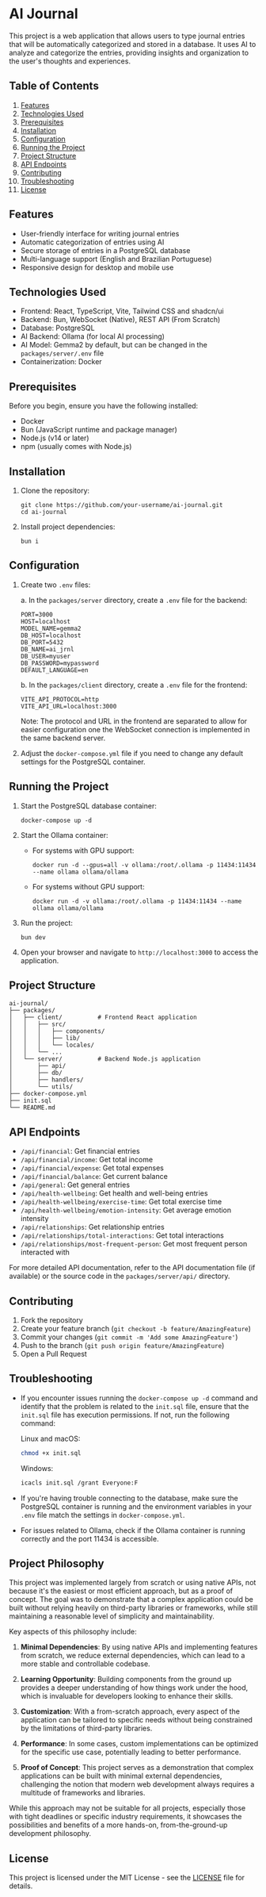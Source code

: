 # AI Journal

This project is a web application that allows users to type journal entries that will be automatically categorized and stored in a database. It uses AI to analyze and categorize the entries, providing insights and organization to the user's thoughts and experiences.

## Table of Contents

1. [Features](#features)
2. [Technologies Used](#technologies-used)
3. [Prerequisites](#prerequisites)
4. [Installation](#installation)
5. [Configuration](#configuration)
6. [Running the Project](#running-the-project)
7. [Project Structure](#project-structure)
8. [API Endpoints](#api-endpoints)
9. [Contributing](#contributing)
10. [Troubleshooting](#troubleshooting)
11. [License](#license)

## Features

- User-friendly interface for writing journal entries
- Automatic categorization of entries using AI
- Secure storage of entries in a PostgreSQL database
- Multi-language support (English and Brazilian Portuguese)
- Responsive design for desktop and mobile use

## Technologies Used

- Frontend: React, TypeScript, Vite, Tailwind CSS and shadcn/ui
- Backend: Bun, WebSocket (Native), REST API (From Scratch)
- Database: PostgreSQL
- AI Backend: Ollama (for local AI processing)
- AI Model: Gemma2 by default, but can be changed in the `packages/server/.env` file
- Containerization: Docker

## Prerequisites

Before you begin, ensure you have the following installed:

- Docker
- Bun (JavaScript runtime and package manager)
- Node.js (v14 or later)
- npm (usually comes with Node.js)

## Installation

1. Clone the repository:

   ```
   git clone https://github.com/your-username/ai-journal.git
   cd ai-journal
   ```

2. Install project dependencies:
   ```
   bun i
   ```

## Configuration

1. Create two `.env` files:

   a. In the `packages/server` directory, create a `.env` file for the backend:

   ```
   PORT=3000
   HOST=localhost
   MODEL_NAME=gemma2
   DB_HOST=localhost
   DB_PORT=5432
   DB_NAME=ai_jrnl
   DB_USER=myuser
   DB_PASSWORD=mypassword
   DEFAULT_LANGUAGE=en
   ```

   b. In the `packages/client` directory, create a `.env` file for the frontend:

   ```
   VITE_API_PROTOCOL=http
   VITE_API_URL=localhost:3000
   ```

   Note: The protocol and URL in the frontend are separated to allow for easier configuration one the WebSocket connection is implemented in the same backend server.

2. Adjust the `docker-compose.yml` file if you need to change any default settings for the PostgreSQL container.

## Running the Project

1. Start the PostgreSQL database container:

   ```
   docker-compose up -d
   ```

2. Start the Ollama container:

   - For systems with GPU support:
     ```
     docker run -d --gpus=all -v ollama:/root/.ollama -p 11434:11434 --name ollama ollama/ollama
     ```
   - For systems without GPU support:
     ```
     docker run -d -v ollama:/root/.ollama -p 11434:11434 --name ollama ollama/ollama
     ```

3. Run the project:

   ```
   bun dev
   ```

4. Open your browser and navigate to `http://localhost:3000` to access the application.

## Project Structure

```
ai-journal/
├── packages/
│   ├── client/          # Frontend React application
│   │   ├── src/
│   │   │   ├── components/
│   │   │   ├── lib/
│   │   │   └── locales/
│   │   └── ...
│   └── server/          # Backend Node.js application
│       ├── api/
│       ├── db/
│       ├── handlers/
│       └── utils/
├── docker-compose.yml
├── init.sql
└── README.md
```

## API Endpoints

- `/api/financial`: Get financial entries
- `/api/financial/income`: Get total income
- `/api/financial/expense`: Get total expenses
- `/api/financial/balance`: Get current balance
- `/api/general`: Get general entries
- `/api/health-wellbeing`: Get health and well-being entries
- `/api/health-wellbeing/exercise-time`: Get total exercise time
- `/api/health-wellbeing/emotion-intensity`: Get average emotion intensity
- `/api/relationships`: Get relationship entries
- `/api/relationships/total-interactions`: Get total interactions
- `/api/relationships/most-frequent-person`: Get most frequent person interacted with

For more detailed API documentation, refer to the API documentation file (if available) or the source code in the `packages/server/api/` directory.

## Contributing

1. Fork the repository
2. Create your feature branch (`git checkout -b feature/AmazingFeature`)
3. Commit your changes (`git commit -m 'Add some AmazingFeature'`)
4. Push to the branch (`git push origin feature/AmazingFeature`)
5. Open a Pull Request

## Troubleshooting

- If you encounter issues running the `docker-compose up -d` command and identify that the problem is related to the `init.sql` file, ensure that the `init.sql` file has execution permissions. If not, run the following command:

  Linux and macOS:

  ```sh
  chmod +x init.sql
  ```

  Windows:

  ```sh
  icacls init.sql /grant Everyone:F
  ```

- If you're having trouble connecting to the database, make sure the PostgreSQL container is running and the environment variables in your `.env` file match the settings in `docker-compose.yml`.

- For issues related to Ollama, check if the Ollama container is running correctly and the port 11434 is accessible.

## Project Philosophy

This project was implemented largely from scratch or using native APIs, not because it's the easiest or most efficient approach, but as a proof of concept. The goal was to demonstrate that a complex application could be built without relying heavily on third-party libraries or frameworks, while still maintaining a reasonable level of simplicity and maintainability.

Key aspects of this philosophy include:

1. **Minimal Dependencies**: By using native APIs and implementing features from scratch, we reduce external dependencies, which can lead to a more stable and controllable codebase.

2. **Learning Opportunity**: Building components from the ground up provides a deeper understanding of how things work under the hood, which is invaluable for developers looking to enhance their skills.

3. **Customization**: With a from-scratch approach, every aspect of the application can be tailored to specific needs without being constrained by the limitations of third-party libraries.

4. **Performance**: In some cases, custom implementations can be optimized for the specific use case, potentially leading to better performance.

5. **Proof of Concept**: This project serves as a demonstration that complex applications can be built with minimal external dependencies, challenging the notion that modern web development always requires a multitude of frameworks and libraries.

While this approach may not be suitable for all projects, especially those with tight deadlines or specific industry requirements, it showcases the possibilities and benefits of a more hands-on, from-the-ground-up development philosophy.

## License

This project is licensed under the MIT License - see the [LICENSE](LICENSE) file for details.
